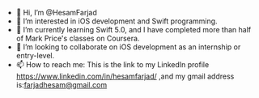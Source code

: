 - 👋 Hi, I’m @HesamFarjad
- 👀 I’m interested in iOS development and Swift programming.
- 🌱 I’m currently learning Swift 5.0, and I have completed more than half of Mark Price's classes on Coursera.
- 💞️ I’m looking to collaborate on iOS development as an internship or entry-level.
- 📫 How to reach me: This is the link to my LinkedIn profile https://www.linkedin.com/in/hesamfarjad/ ,and my gmail address is:farjadhesam@gmail.com
<!---
HesamFarjad/HesamFarjad is a ✨ special ✨ repository because its `README.md` (this file) appears on your GitHub profile.
You can click the Preview link to take a look at your changes.
--->
